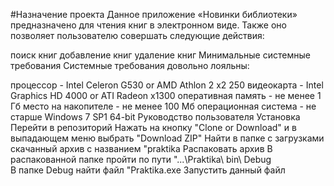 #Назначение проекта
Данное приложение «Новинки библиотеки» предназначено для чтения книг в электронном виде. Также оно позволяет пользователю совершать следующие действия:

поиск книг
добавление книг
удаление книг
Минимальные системные требования
Системные требования довольно лояльны:

процессор - Intel Celeron G530 or AMD Athlon 2 x2 250
видеокарта - Intel Graphics HD 4000 or ATI Radeon x1300
оперативная память - не менее 1 Гб
место на накопителе - не менее 100 Мб
операционная система - не старше Windows 7 SP1 64-bit
Руководство пользователя
Установка
Перейти в репозиторий
Нажать на кнопку "Clone or Download" и в выпадающем меню выбрать "Download ZIP"
Найти в папке с загрузками скачанный архив с названием "praktika
Распаковать архив
В распакованной папке пройти по пути "...\Praktika\ bin\ Debug\
В папке Debug найти файл "Praktika.exe
Запустить данный файл
